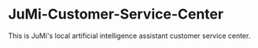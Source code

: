# JuMi-Customer-Service-Center
This is JuMi's local artificial intelligence assistant customer service center.
